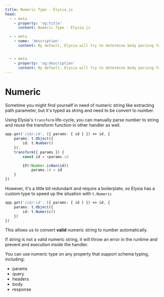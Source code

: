 ```yaml
---
title: Numeric Type - Elysia.js
head:
  - - meta
    - property: 'og:title'
      content: Numeric Type - Elysia.js

  - - meta
    - name: 'description'
      content: By default, Elysia will try to determine body parsing function ahead of time and pick the most suitable function to speed up the process. This allows Elysia to optimize body parser ahead of time, and reduce overhead in compile time but you can explicitly control Elysia to use a certain function.


  - - meta
    - property: 'og:description'
      content: By default, Elysia will try to determine body parsing function ahead of time and pick the most suitable function to speed up the process. This allows Elysia to optimize body parser ahead of time, and reduce overhead in compile time but you can explicitly control Elysia to use a certain function.
---
```


# Numeric

Sometime you might find yourself in need of numeric string like extracting path parameter, but it's typed as string and need to be convert to number.

Using Elysia's `transform` life-cycle, you can manually parse number to string and reuse the transform function in other handler as well.

```ts
app.get('/id/:id', ({ params: { id } }) => id, {
    params: t.Object({
        id: t.Number()
    }),
    transform({ params }) {
        const id = +params.id

        if(!Number.isNan(id))
            params.id = id
    }
})
```

However, it's a little bit redundant and require a boilerplate, so Elysia has a custom type to speed up the situation with `t.Numeric`

```ts
app.get('/id/:id', ({ params: { id } }) => id, {
    params: t.Object({
        id: t.Numeric()
    })
})
```

This allows us to convert **valid** numeric string to number automatically.

If string is not a valid numeric string, it will throw an error in the runtime and prevent and execution inside the handler.

You can use numeric type on any property that support schema typing, including:
- params
- query
- headers
- body
- response
